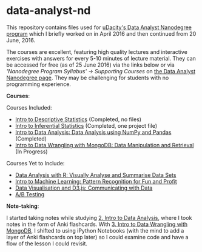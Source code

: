 # data-analyst-nd

This repository contains files used for [uDacity's Data Analyst Nanodegree program](https://www.udacity.com/course/data-analyst-nanodegree--nd002) which I briefly worked on in April 2016 and then continued from 20 June, 2016. 

The courses are excellent, featuring high quality lectures and interactive exercises with answers for every 5-10 minutes of lecture material. They can be accessed for free (as of 25 June 2016) via the links below or via _'Nanodegree Program Syllabus' -> Supporting Courses_ on [the Data Analyst Nanodegree page](https://www.udacity.com/course/data-analyst-nanodegree--nd002). They may be challenging for students with no programming experience.

__Courses__:

Courses Included:
- [Intro to Descriptive Statistics](https://www.udacity.com/course/intro-to-descriptive-statistics--ud827) (Completed, no files) 
- [Intro to Inferential Statistics](https://www.udacity.com/course/intro-to-inferential-statistics--ud201) (Completed, one project file)
- [Intro to Data Analysis: Data Analysis using NumPy and Pandas](https://www.udacity.com/course/intro-to-data-analysis--ud170) (Completed)
- [Intro to Data Wrangling with MongoDB: Data Manipulation and Retrieval](https://www.udacity.com/course/data-wrangling-with-mongodb--ud032) (In Progress)

 
Courses Yet to Include:
- [Data Analysis with R: Visually Analyse and Summarise Data Sets](https://www.udacity.com/course/data-analysis-with-r--ud651)
- [Intro to Machine Learning: Pattern Recognition for Fun and Profit](https://www.udacity.com/course/intro-to-machine-learning--ud120)
- [Data Visualisation and D3.js: Communicating with Data](https://www.udacity.com/course/data-visualization-and-d3js--ud507)
- [A/B Testing](https://www.udacity.com/course/ab-testing--ud257)

__Note-taking__:

I started taking notes while studying [2. Intro to Data Analysis](https://www.udacity.com/course/intro-to-data-analysis--ud170), where I took notes in the form of Anki flashcards. With [3. Intro to Data Wrangling with MongoDB](https://www.udacity.com/course/data-wrangling-with-mongodb--ud032), I shifted to using iPython Notebooks (with the mind to add a layer of Anki flashcards on top later) so I could examine code and have a flow of the lesson I could revisit.
